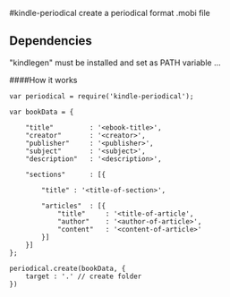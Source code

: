 #kindle-periodical
create a periodical format .mobi file

## Dependencies
"kindlegen" must be installed and set as PATH variable ...

####How it works

    var periodical = require('kindle-periodical');

	var bookData = {

        "title"         : '<ebook-title>',
        "creator"       : '<creator>',
        "publisher"     : '<publisher>',
        "subject"       : '<subject>',
        "description"   : '<description>',

        "sections"      : [{

            "title" : '<title-of-section>',

            "articles"  : [{
                "title"     : '<title-of-article',
                "author"    : '<author-of-article>',
                "content"   : '<content-of-article>'
            }]
        }]
    };

    periodical.create(bookData, {
        target : '.' // create folder
    })
